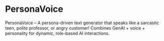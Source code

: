 # PersonaVoice
PersonaVoice – A persona-driven text generator that speaks like a sarcastic teen, polite professor, or angry customer! Combines GenAI + voice + personality for dynamic, role-based AI interactions.

